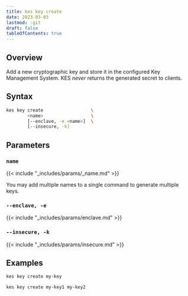 ```yaml
---
title: kes key create
date: 2023-03-03
lastmod: :git
draft: false
tableOfContents: true
---
```


## Overview

Add a new cryptographic key and store it in the configured Key Management System.
KES *never* returns the generated secret to clients.

## Syntax

```sh
kes key create                  \
        <name>                  \
        [--enclave, -e <name>]  \
        [--insecure, -k]
```

## Parameters

### `name`

{{< include "_includes/params/_name.md" >}}

You may add multiple names to a single command to generate multiple keys.

### `--enclave, -e`

{{< include "_includes/params/enclave.md" >}}

### `--insecure, -k`

{{< include "_includes/params/insecure.md" >}}


## Examples

```sh {.copy}
kes key create my-key
```

```sh {.copy}
kes key create my-key1 my-key2
```